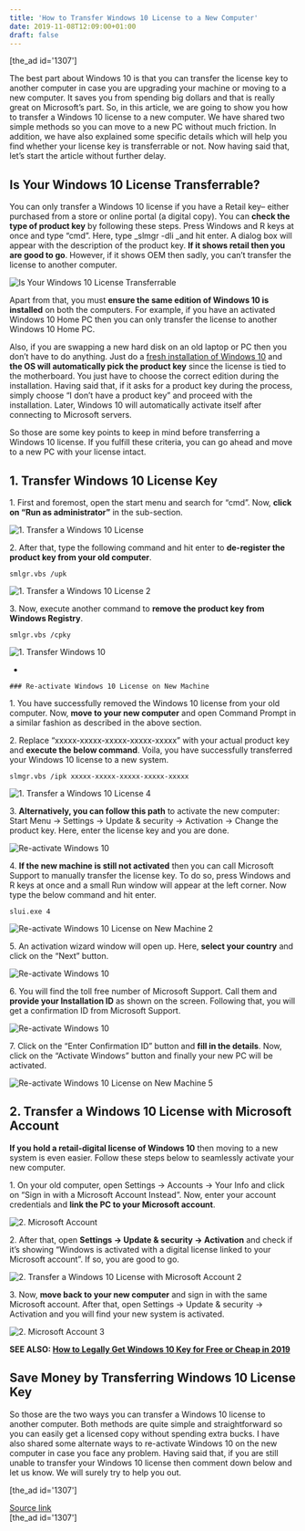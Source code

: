 ```yaml
---
title: 'How to Transfer Windows 10 License to a New Computer'
date: 2019-11-08T12:09:00+01:00
draft: false
---
```


\[the\_ad id='1307'\]  
  

  

The best part about Windows 10 is that you can transfer the license key to another computer in case you are upgrading your machine or moving to a new computer. It saves you from spending big dollars and that is really great on Microsoft’s part. So, in this article, we are going to show you how to transfer a Windows 10 license to a new computer. We have shared two simple methods so you can move to a new PC without much friction. In addition, we have also explained some specific details which will help you find whether your license key is transferrable or not. Now having said that, let’s start the article without further delay.  

Is Your Windows 10 License Transferrable?
-----------------------------------------

  

You can only transfer a Windows 10 license if you have a Retail key– either purchased from a store or online portal (a digital copy). You can **check the type of product key** by following these steps. Press Windows and R keys at once and type “cmd”. Here, type _slmgr -dli _and hit enter. A dialog box will appear with the description of the product key. **If it shows retail then you are good to go**. However, if it shows OEM then sadly, you can’t transfer the license to another computer.  

![Is Your Windows 10 License Transferrable](https://beebom.com/wp-content/uploads/2019/11/Is-Your-Windows-10-License-Transferrable.jpg)

Apart from that, you must **ensure the same edition of Windows 10 is installed** on both the computers. For example, if you have an activated Windows 10 Home PC then you can only transfer the license to another Windows 10 Home PC.  

Also, if you are swapping a new hard disk on an old laptop or PC then you don’t have to do anything. Just do a [fresh installation of Windows 10](https://beebom.com/create-windows-10-bootable-usb/) and **the OS will automatically pick the product key** since the license is tied to the motherboard. You just have to choose the correct edition during the installation. Having said that, if it asks for a product key during the process, simply choose “I don’t have a product key” and proceed with the installation. Later, Windows 10 will automatically activate itself after connecting to Microsoft servers.  

So those are some key points to keep in mind before transferring a Windows 10 license. If you fulfill these criteria, you can go ahead and move to a new PC with your license intact.  

1\. Transfer Windows 10 License Key
-----------------------------------

  

1\. First and foremost, open the start menu and search for “cmd”. Now, **click on “Run as administrator”** in the sub-section.  

![1. Transfer a Windows 10 License](https://beebom.com/wp-content/uploads/2019/11/1.-Transfer-a-Windows-10-License.jpg)

2\. After that, type the following command and hit enter to **de-register the product key from your old computer**.

  
  

  
```
smlgr.vbs /upk
```  

![1. Transfer a Windows 10 License 2](https://beebom.com/wp-content/uploads/2019/11/1.-Transfer-a-Windows-10-License-2.jpg)

3\. Now, execute another command to **remove the product key from Windows Registry**.  

```
smlgr.vbs /cpky
```  

![1. Transfer Windows 10](https://beebom.com/wp-content/uploads/2019/11/1.-Transfer-a-Windows-10-License-3.jpg)

*     
    
    ### Re-activate Windows 10 License on New Machine
    
      
    
  

1\. You have successfully removed the Windows 10 license from your old computer. Now, **move to your new computer** and open Command Prompt in a similar fashion as described in the above section.  

2\. Replace “xxxxx-xxxxx-xxxxx-xxxxx-xxxxx” with your actual product key and **execute the below command**. Voila, you have successfully transferred your Windows 10 license to a new system.  

```
slmgr.vbs /ipk xxxxx-xxxxx-xxxxx-xxxxx-xxxxx
```  

![1. Transfer a Windows 10 License 4](https://beebom.com/wp-content/uploads/2019/11/1.-Transfer-a-Windows-10-License-4.jpg)

3\. **Alternatively, you can follow this path** to activate the new computer: Start Menu -> Settings -> Update & security -> Activation -> Change the product key. Here, enter the license key and you are done.  

![Re-activate Windows 10](https://beebom.com/wp-content/uploads/2019/11/Re-activate-Windows-10-License-on-New-Machine.jpg)

4\. **If the new machine is still not activated** then you can call Microsoft Support to manually transfer the license key. To do so, press Windows and R keys at once and a small Run window will appear at the left corner. Now type the below command and hit enter.

  
  

  
```
slui.exe 4
```  

![Re-activate Windows 10 License on New Machine 2](https://beebom.com/wp-content/uploads/2019/11/Re-activate-Windows-10-License-on-New-Machine-2.jpg)

5\. An activation wizard window will open up. Here, **select your country** and click on the “Next” button.  

![Re-activate Windows 10](https://beebom.com/wp-content/uploads/2019/11/Re-activate-Windows-10-License-on-New-Machine-3.jpg)

6\. You will find the toll free number of Microsoft Support. Call them and **provide your Installation ID** as shown on the screen. Following that, you will get a confirmation ID from Microsoft Support.  

![Re-activate Windows 10](https://beebom.com/wp-content/uploads/2019/11/Re-activate-Windows-10-License-on-New-Machine-4.jpg)

7\. Click on the “Enter Confirmation ID” button and **fill in the details**. Now, click on the “Activate Windows” button and finally your new PC will be activated.  

![Re-activate Windows 10 License on New Machine 5](https://beebom.com/wp-content/uploads/2019/11/Re-activate-Windows-10-License-on-New-Machine-5.jpg)

2\. Transfer a Windows 10 License with Microsoft Account
--------------------------------------------------------

  

**If you hold a retail-digital license of Windows 10** then moving to a new system is even easier. Follow these steps below to seamlessly activate your new computer.  

1\. On your old computer, open Settings -> Accounts -> Your Info and click on “Sign in with a Microsoft Account Instead”. Now, enter your account credentials and **link the PC to your Microsoft account**.

  
  

  

![2. Microsoft Account](https://beebom.com/wp-content/uploads/2019/11/2.-Transfer-a-Windows-10-License-with-Microsoft-Account.jpg)

2\. After that, open **Settings -> Update & security -> Activation** and check if it’s showing “Windows is activated with a digital license linked to your Microsoft account”. If so, you are good to go.  

![2. Transfer a Windows 10 License with Microsoft Account 2](https://beebom.com/wp-content/uploads/2019/11/2.-Transfer-a-Windows-10-License-with-Microsoft-Account-2.jpg)

3\. Now, **move back to your new computer** and sign in with the same Microsoft account. After that, open Settings -> Update & security -> Activation and you will find your new system is activated.  

![2. Microsoft Account 3](https://beebom.com/wp-content/uploads/2019/11/2.-Transfer-a-Windows-10-License-with-Microsoft-Account-3.jpg)

**SEE ALSO: [How to Legally Get Windows 10 Key for Free or Cheap in 2019](https://beebom.com/get-windows-10-key-free-cheap/)**  

Save Money by Transferring Windows 10 License Key
-------------------------------------------------

  

So those are the two ways you can transfer a Windows 10 license to another computer. Both methods are quite simple and straightforward so you can easily get a licensed copy without spending extra bucks. I have also shared some alternate ways to re-activate Windows 10 on the new computer in case you face any problem. Having said that, if you are still unable to transfer your Windows 10 license then comment down below and let us know. We will surely try to help you out.  

  
\[the\_ad id='1307'\]  
  
[Source link](https://beebom.com/how-transfer-windows-10-license-new-computer/)  
\[the\_ad id='1307'\]